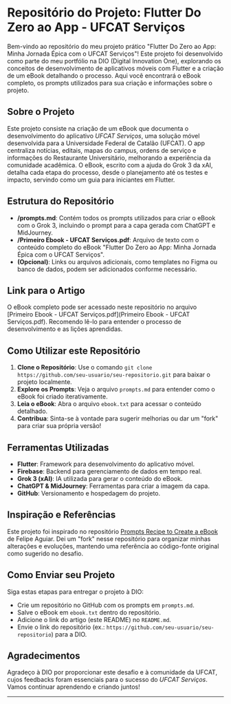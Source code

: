 # Repositório do Projeto: Flutter Do Zero ao App - UFCAT Serviços

Bem-vindo ao repositório do meu projeto prático "Flutter Do Zero ao App: Minha Jornada Épica com o UFCAT Serviços"! Este projeto foi desenvolvido como parte do meu portfólio na DIO (Digital Innovation One), explorando os conceitos de desenvolvimento de aplicativos móveis com Flutter e a criação de um eBook detalhando o processo. Aqui você encontrará o eBook completo, os prompts utilizados para sua criação e informações sobre o projeto.

## Sobre o Projeto
Este projeto consiste na criação de um eBook que documenta o desenvolvimento do aplicativo *UFCAT Serviços*, uma solução móvel desenvolvida para a Universidade Federal de Catalão (UFCAT). O app centraliza notícias, editais, mapas do campus, ordens de serviço e informações do Restaurante Universitário, melhorando a experiência da comunidade acadêmica. O eBook, escrito com a ajuda do Grok 3 da xAI, detalha cada etapa do processo, desde o planejamento até os testes e impacto, servindo como um guia para iniciantes em Flutter.

## Estrutura do Repositório
- **/prompts.md**: Contém todos os prompts utilizados para criar o eBook com o Grok 3, incluindo o prompt para a capa gerada com ChatGPT e MidJourney.
- **/Primeiro Ebook - UFCAT Serviços.pdf**: Arquivo de texto com o conteúdo completo do eBook "Flutter Do Zero ao App: Minha Jornada Épica com o UFCAT Serviços".
- **(Opcional)**: Links ou arquivos adicionais, como templates no Figma ou banco de dados, podem ser adicionados conforme necessário.

## Link para o Artigo
O eBook completo pode ser acessado neste repositório no arquivo [Primeiro Ebook - UFCAT Serviços.pdf](Primeiro Ebook - UFCAT Serviços.pdf). Recomendo lê-lo para entender o processo de desenvolvimento e as lições aprendidas.

## Como Utilizar este Repositório
1. **Clone o Repositório**: Use o comando `git clone https://github.com/seu-usuario/seu-repositorio.git` para baixar o projeto localmente.
2. **Explore os Prompts**: Veja o arquivo `prompts.md` para entender como o eBook foi criado iterativamente.
3. **Leia o eBook**: Abra o arquivo `ebook.txt` para acessar o conteúdo detalhado.
4. **Contribua**: Sinta-se à vontade para sugerir melhorias ou dar um "fork" para criar sua própria versão!

## Ferramentas Utilizadas
- **Flutter**: Framework para desenvolvimento do aplicativo móvel.
- **Firebase**: Backend para gerenciamento de dados em tempo real.
- **Grok 3 (xAI)**: IA utilizada para gerar o conteúdo do eBook.
- **ChatGPT & MidJourney**: Ferramentas para criar a imagem da capa.
- **GitHub**: Versionamento e hospedagem do projeto.

## Inspiração e Referências
Este projeto foi inspirado no repositório [Prompts Recipe to Create a eBook](https://github.com/felipeAguiarCode/prompts-recipe-to-create-a-ebook) de Felipe Aguiar. Dei um "fork" nesse repositório para organizar minhas alterações e evoluções, mantendo uma referência ao código-fonte original como sugerido no desafio.

## Como Enviar seu Projeto
Siga estas etapas para entregar o projeto à DIO:
- Crie um repositório no GitHub com os prompts em `prompts.md`.
- Salve o eBook em `ebook.txt` dentro do repositório.
- Adicione o link do artigo (este README) no `README.md`.
- Envie o link do repositório (ex.: `https://github.com/seu-usuario/seu-repositorio`) para a DIO.

## Agradecimentos
Agradeço à DIO por proporcionar este desafio e à comunidade da UFCAT, cujos feedbacks foram essenciais para o sucesso do *UFCAT Serviços*. Vamos continuar aprendendo e criando juntos!

---
